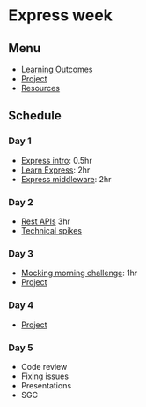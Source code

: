 # Express week

## Menu

- [Learning Outcomes](./learning-outcomes.md)
- [Project](./project.md)
- [Resources](./resources)

## Schedule

### Day 1

- [Express intro](https://github.com/oliverjam/express-intro): 0.5hr
- [Learn Express](https://github.com/oliverjam/learn-express): 2hr
- [Express middleware](https://github.com/oliverjam/learn-express-middleware): 2hr

### Day 2

- [Rest APIs](https://github.com/oliverjam/learn-rest-apis) 3hr
- [Technical spikes](./spikes.md)

### Day 3
- [Mocking morning challenge](https://github.com/oliverjam/http-mocking-challenge): 1hr
- [Project](./project.md)


### Day 4

- [Project](./project.md)


### Day 5

- Code review  
- Fixing issues
- Presentations
- SGC
